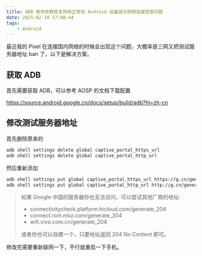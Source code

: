```yaml
---
title: ADB 修改参数修复网络正常但 Android 设备提示网络连接受限问题
date: 2025-02-10 17:08:44
tags:
    - Android
---
```

最近我的 Pixel 在连接国内网络的时候会出现这个问题，大概率是三网又把测试服务器地址 ban 了，以下是解决方案。

## 获取 ADB

首先需要获取 ADB，可以参考 AOSP 的文档下载配置

<https://source.android.google.cn/docs/setup/build/adb?hl=zh-cn>

## 修改测试服务器地址

首先删除原来的

```bash
adb shell settings delete global captive_portal_https_url
adb shell settings delete global captive_portal_http_url
```

然后重新添加

```bash
adb shell settings put global captive_portal_https_url https://g.cn/generate_204
adb shell settings put global captive_portal_http_url http://g.cn/generate_204
```

> 如果 Google 中国的服务器你也无法访问，可以尝试其他厂商的地址:
>
> - connectivitycheck.platform.hicloud.com/generate_204
> - connect.rom.miui.com/generate_204
> - wifi.vivo.com.cn/generate_204
>
> 或者你也可以自建一个，只要地址返回 204 No Content 即可。

修改完需要重新联网一下，不行就重启一下手机。
